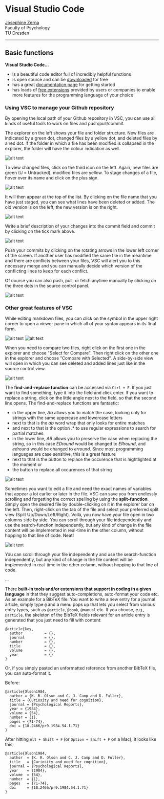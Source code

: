 # Visual Studio Code

[Josephine Zerna](mailto:josephine.zerna@tu-dresden.de)<br>
Faculty of Psychology<br>
TU Dresden

---

<!-- AS: I am not sure whether this manual is best located under Analysis/Software/ because we also use this tool for, e.g., writing articles, editing BibTeX files etc. https://tenor.com/view/we-can-discuss-that-we-can-talk-about-it-discussion-star-talk-gif-star-talk-radio-show-gif-13496462 -->   

## Basic functions

**Visual Studio Code...**

* is a beautiful code editor full of incredibly helpful functions
* is open source and can be [downloaded](https://code.visualstudio.com/download) for free
* has a great [documentation page](https://code.visualstudio.com/docs) for getting started
* has loads of [free extensions](https://marketplace.visualstudio.com/VSCode) provided by users or companies to enable more features for the programming language of your choice

### Using VSC to manage your Github repository

By opening the local path of your Github repository in VSC, you can use all kinds of useful tools to work on files and push/pull/commit.

The explorer on the left shows your file and folder structure.
New files are indicated by a green dot, changed files by a yellow dot, and deleted files by a red dot.
If the folder in which a file has been modified is collapsed in the explorer, the folder will have the colour indication as well.

![alt text](Resources/VSC_Explorer.PNG)

To view changed files, click on the third icon on the left.
Again, new files are green (U = Untracked), modified files are yellow.
To stage changes of a file, hover over its name and click on the plus sign.

![alt text](Resources/VSC_StageChanges.PNG)

It will then appear at the top of the list.
By clicking on the file name that you have just staged, you can see what lines have been deleted or added.
The old version is on the left, the new version is on the right.

![alt text](Resources/VSC_SeeChanges.PNG)

Write a brief description of your changes into the commit field and commit by clicking on the tick mark above.

![alt text](Resources/VSC_Commit.PNG)

Push your commits by clicking on the rotating arrows in the lower left corner of the screen.
If another user has modified the same file in the meantime and there are conflicts between your files, VSC will alert you to this necessary merge and you can manually decide which version of the conflicting lines to keep for each conflict.

Of course you can also push, pull, or fetch anytime manually by clicking on the three dots in the source control panel.

![alt text](Resources/VSC_Fetch.PNG)

### Other great features of VSC

While editing markdown files, you can click on the symbol in the upper right corner to open a viewer pane in which all of your syntax appears in its final form.

![alt text](Resources/VSC_Viewer.PNG)
![alt text](Resources/VSC_Viewermode.PNG)

When you need to compare two files, right click on the first one in the explorer and choose "Select for Compare".
Then right click on the other one in the explorer and choose "Compare with Selected".
A side-by-side view will open in which you can see deleted and added lines just like in the source control view.

![alt text](Resources/VSC_FileComparison.PNG)

The **find-and-replace function** can be accessed via `Ctrl + F`.
If you just want to find something, type it into the field and click enter.
If you want to replace a string, click on the little angle next to the field, so that the second line opens.
The find-and-replace functions are fantastic:
* in the upper line, *Aa* allows you to match the case, looking only for strings with the same uppercase and lowercase letters
* next to that is the *ab* word wrap that only looks for entire matches
* and next to that is the option *.** to use regular expressions to search for partial matches
* in the lower line, *AB* allows you to preserve the case when replacing the string, so in this case *EDround* would be changed to *ERround*, and *edround* would be changed to *erround*. Since most programming languages are case sensitive, this is a great feature
* next to that is the button to replace the occurence that is hightlighted at the moment or
* the button to replace all occurences of that string

![alt text](Resources/VSC_Preserve.PNG)

Sometimes you want to edit a file and need the exact names of variables that appear a lot earlier or later in the file.
VSC can save you from endlessly scrolling and forgetting the correct spelling by using the **split-function**.
Simply open the desired file by double-clicking on it in the explorer bar on the left.
Then, right-click on the tab of the file and select your preferred split view (Split Up/Down/Left/Right).
Voilá, you now have your file open in two columns side by side.
You can scroll through your file independently and use the search-function independently, but any kind of change in the file content will be implemented in real-time in the other column, without hopping to that line of code.
Neat!

![alt text](Resources/VSC_Split.PNG)

You can scroll through your file independently and use the search-function independently, but any kind of change in the file content will be implemented in real-time in the other column, without hopping to that line of code.


... 

There **built-in tools and/or extensions that support in coding in a given language** in that they suggest auto-completions, auto-format your code etc. As an example for a BibTeX file: You want to write a new entry for a journal article, simply type `@` and a menu pops up that lets you select from various entry types, such as `@article`, `@book`, `@manual` etc. If you choose, e.g., `@article`, the skeleton of the BibTeX fields relevant for an article entry is generated that you just need to fill with content:

```
@article{key,
  author          = {},
  journal         = {},
  number          = {},
  title           = {},
  volume          = {},
  year            = {}
}
```

Or, if you simply pasted an unformatted reference from another BibTeX file, you can auto-format it.

Before:

```
@article{Olson1984,
  author = {K. R. Olson and C. J. Camp and D. Fuller},
  title = {Curiosity and need for cognition},
  journal = {Psychological Reports},
  year = {1984},
  volume = {54},
  number = {1},
  pages = {71-74},
  doi = {10.2466/pr0.1984.54.1.71}
}
```

After hitting `Alt + Shift + F` (or `Option + Shift + F` on a Mac), it looks like this:

```
@article{Olson1984,
  author  = {K. R. Olson and C. J. Camp and D. Fuller},
  title   = {Curiosity and need for cognition},
  journal = {Psychological Reports},
  year    = {1984},
  volume  = {54},
  number  = {1},
  pages   = {71-74},
  doi     = {10.2466/pr0.1984.54.1.71}
}
```
